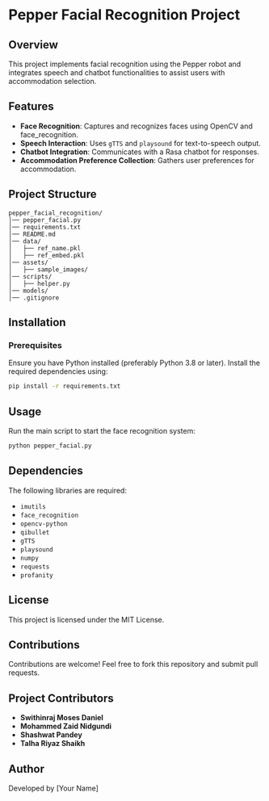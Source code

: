# Pepper Facial Recognition Project

## Overview
This project implements facial recognition using the Pepper robot and integrates speech and chatbot functionalities to assist users with accommodation selection.

## Features
- **Face Recognition**: Captures and recognizes faces using OpenCV and face_recognition.
- **Speech Interaction**: Uses `gTTS` and `playsound` for text-to-speech output.
- **Chatbot Integration**: Communicates with a Rasa chatbot for responses.
- **Accommodation Preference Collection**: Gathers user preferences for accommodation.

## Project Structure
```
pepper_facial_recognition/
│── pepper_facial.py
│── requirements.txt
│── README.md
│── data/
│   ├── ref_name.pkl
│   ├── ref_embed.pkl
│── assets/
│   ├── sample_images/
│── scripts/
│   ├── helper.py
│── models/
│── .gitignore
```

## Installation
### Prerequisites
Ensure you have Python installed (preferably Python 3.8 or later). Install the required dependencies using:
```bash
pip install -r requirements.txt
```

## Usage
Run the main script to start the face recognition system:
```bash
python pepper_facial.py
```

## Dependencies
The following libraries are required:
- `imutils`
- `face_recognition`
- `opencv-python`
- `qibullet`
- `gTTS`
- `playsound`
- `numpy`
- `requests`
- `profanity`

## License
This project is licensed under the MIT License.

## Contributions
Contributions are welcome! Feel free to fork this repository and submit pull requests.

## Project Contributors
- **Swithinraj Moses Daniel**
- **Mohammed Zaid Nidgundi**
- **Shashwat Pandey**
- **Talha Riyaz Shaikh**

## Author
Developed by [Your Name]


